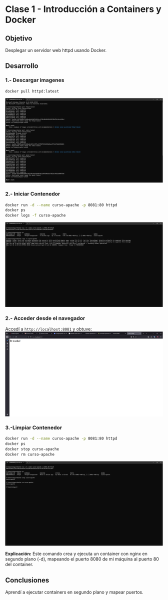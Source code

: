 # Clase 1 - Introducción a Containers y Docker

## Objetivo

Desplegar un servidor web httpd usando Docker.

## Desarrollo



### 1.- Descargar imagenes

```bash
docker pull httpd:latest
```

![docker pull](./screenshots/docker-pull.png)

### 2.- Iniciar Contenedor
```bash
docker run -d --name curso-apache -p 8081:80 httpd
docker ps
docker logs -f curso-apache
```

![docker pull](./screenshots/httpd-logs.png)



### 2.- Acceder desde el navegador
Accedí a `http://localhost:8081` y obtuve:
![docker pull](./screenshots/httpd.png)


### 3.-Limpiar Contenedor
```bash
docker run -d --name curso-apache -p 8081:80 httpd
docker ps
docker stop curso-apache
docker rm curso-apache
```

![docker pull](./screenshots/httpdcomados.png)



**Explicación:** Este comando crea y ejecuta un container con nginx en segundo plano (-d), mapeando el puerto 8080 de mi máquina al puerto 80 del container.



## Conclusiones

Aprendí a ejecutar containers en segundo plano y mapear puertos. 